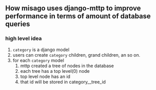 
## How misago uses django-mttp to improve performance in terms of amount of database queries  

### high level idea  
1. `category` is a django model
1. users can create `category` children, grand children, an so on.
1. for each `category` model
   1. mttp created a tree of nodes in the database
   1. each tree has a top level(0) node 
   1. top level node has an id
   1. that id will be stored in category__tree_id
